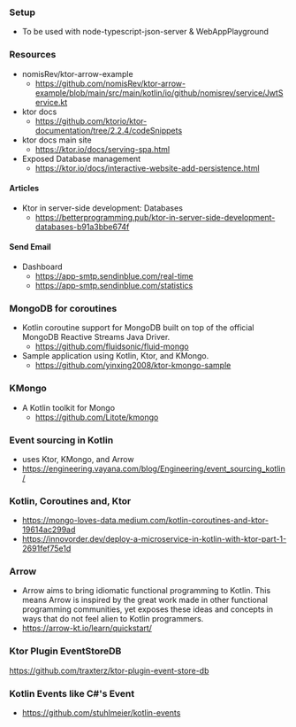 ### Setup
  - To be used with node-typescript-json-server & WebAppPlayground


### Resources
  - nomisRev/ktor-arrow-example
    - https://github.com/nomisRev/ktor-arrow-example/blob/main/src/main/kotlin/io/github/nomisrev/service/JwtService.kt
  - ktor docs
    - https://github.com/ktorio/ktor-documentation/tree/2.2.4/codeSnippets
  - ktor docs main site
    - https://ktor.io/docs/serving-spa.html
  - Exposed Database management
    - https://ktor.io/docs/interactive-website-add-persistence.html

#### Articles
  - Ktor in server-side development: Databases
    - https://betterprogramming.pub/ktor-in-server-side-development-databases-b91a3bbe674f

#### Send Email
- Dashboard
    - https://app-smtp.sendinblue.com/real-time 
    - https://app-smtp.sendinblue.com/statistics

### MongoDB for coroutines
- Kotlin coroutine support for MongoDB built on top of the official MongoDB Reactive Streams Java Driver. 
  - https://github.com/fluidsonic/fluid-mongo
- Sample application using Kotlin, Ktor, and KMongo.
  - https://github.com/yinxing2008/ktor-kmongo-sample

### KMongo
- A Kotlin toolkit for Mongo
  - https://github.com/Litote/kmongo

### Event sourcing in Kotlin
  - uses Ktor, KMongo, and Arrow
  - https://engineering.vayana.com/blog/Engineering/event_sourcing_kotlin/

### Kotlin, Coroutines and, Ktor
  - https://mongo-loves-data.medium.com/kotlin-coroutines-and-ktor-19614ac299ad
  - https://innovorder.dev/deploy-a-microservice-in-kotlin-with-ktor-part-1-2691fef75e1d

### Arrow
- Arrow aims to bring idiomatic functional programming to Kotlin. This means Arrow is inspired by the great work made in other functional programming communities, yet exposes these ideas and concepts in ways that do not feel alien to Kotlin programmers.
- https://arrow-kt.io/learn/quickstart/


### Ktor Plugin EventStoreDB
https://github.com/traxterz/ktor-plugin-event-store-db

### Kotlin Events like C#'s Event
- https://github.com/stuhlmeier/kotlin-events


